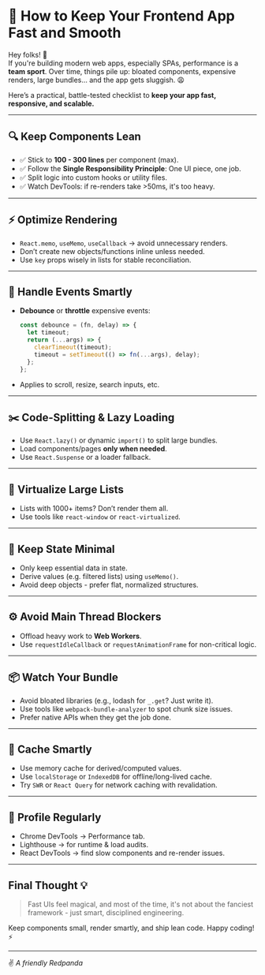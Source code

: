 # 🚀 How to Keep Your Frontend App Fast and Smooth

Hey folks! 👋  
If you're building modern web apps, especially SPAs, performance is a **team sport**. Over time, things pile up: bloated components, expensive renders, large bundles... and the app gets sluggish. 😩

Here’s a practical, battle-tested checklist to **keep your app fast, responsive, and scalable.**

---

## 🔍 Keep Components Lean

- ✅ Stick to **100 - 300 lines** per component (max).
- ✅ Follow the **Single Responsibility Principle**: One UI piece, one job.
- ✅ Split logic into custom hooks or utility files.
- ✅ Watch DevTools: if re-renders take >50ms, it's too heavy.

---

## ⚡ Optimize Rendering

- `React.memo`, `useMemo`, `useCallback` → avoid unnecessary renders.
- Don’t create new objects/functions inline unless needed.
- Use `key` props wisely in lists for stable reconciliation.

---

## 🐢 Handle Events Smartly

- **Debounce** or **throttle** expensive events:

  ```js
  const debounce = (fn, delay) => {
    let timeout;
    return (...args) => {
      clearTimeout(timeout);
      timeout = setTimeout(() => fn(...args), delay);
    };
  };
  ```

- Applies to scroll, resize, search inputs, etc.

---

## ✂️ Code-Splitting & Lazy Loading

- Use `React.lazy()` or dynamic `import()` to split large bundles.
- Load components/pages **only when needed**.
- Use `React.Suspense` or a loader fallback.

---

## 🧱 Virtualize Large Lists

- Lists with 1000+ items? Don’t render them all.
- Use tools like `react-window` or `react-virtualized`.

---

## 🎯 Keep State Minimal

- Only keep essential data in state.
- Derive values (e.g. filtered lists) using `useMemo()`.
- Avoid deep objects - prefer flat, normalized structures.

---

## ⚙️ Avoid Main Thread Blockers

- Offload heavy work to **Web Workers**.
- Use `requestIdleCallback` or `requestAnimationFrame` for non-critical logic.

---

## 📦 Watch Your Bundle

- Avoid bloated libraries (e.g., lodash for `_.get`? Just write it).
- Use tools like `webpack-bundle-analyzer` to spot chunk size issues.
- Prefer native APIs when they get the job done.

---

## 💾 Cache Smartly

- Use memory cache for derived/computed values.
- Use `localStorage` or `IndexedDB` for offline/long-lived cache.
- Try `SWR` or `React Query` for network caching with revalidation.

---

## 🧪 Profile Regularly

- Chrome DevTools → Performance tab.
- Lighthouse → for runtime & load audits.
- React DevTools → find slow components and re-render issues.

---

## Final Thought 💡

> Fast UIs feel magical, and most of the time, it's not about the fanciest framework - just smart, disciplined engineering.

Keep components small, render smartly, and ship lean code. Happy coding! ⚡

---

✌️ _A friendly Redpanda_

```